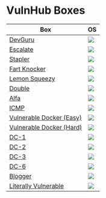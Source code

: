 # VulnHub Boxes

Box                                                                                                              | OS
---                                                                                                              | ---       
[DevGuru](https://github.com/AbdullahRizwan101/CTF-Writeups/blob/master/VulnHub/DevGuru.md)                      | <img src= "https://i.imgur.com/hZoovNY.png" />
[Escalate](https://github.com/AbdullahRizwan101/CTF-Writeups/blob/master/VulnHub/Escalate.md)                    | <img src= "https://i.imgur.com/hZoovNY.png" />                                                                           
[Stapler](https://github.com/AbdullahRizwan101/CTF-Writeups/blob/master/VulnHub/Stapler.md)                      | <img src= "https://i.imgur.com/hZoovNY.png" />    
[Fart Knocker](https://github.com/AbdullahRizwan101/CTF-Writeups/blob/master/VulnHub/Fart_Knocker.md)            | <img src= "https://i.imgur.com/hZoovNY.png" />
[Lemon Squeezy](https://github.com/AbdullahRizwan101/CTF-Writeups/blob/master/VulnHub/LemonSqueezy.md)           | <img src= "https://i.imgur.com/hZoovNY.png" />
[Double](https://github.com/AbdullahRizwan101/CTF-Writeups/blob/master/VulnHub/Double.md)                        | <img src= "https://i.imgur.com/hZoovNY.png" />
[Alfa](https://github.com/AbdullahRizwan101/CTF-Writeups/blob/master/VulnHub/Alfa.md)                            | <img src= "https://i.imgur.com/hZoovNY.png" />
[ICMP](https://github.com/AbdullahRizwan101/CTF-Writeups/blob/master/VulnHub/ICMP.md)                            | <img src= "https://i.imgur.com/hZoovNY.png" />
[Vulnerable Docker (Easy)](https://github.com/AbdullahRizwan101/CTF-Writeups/blob/master/VulnHub/Vulnerable_docker.md) | <img src= "https://i.imgur.com/hZoovNY.png" />
[Vulnerable Docker (Hard)](https://github.com/AbdullahRizwan101/CTF-Writeups/blob/master/VulnHub/Vulnerable_docker_Hard.md) | <img src= "https://i.imgur.com/hZoovNY.png" />
[DC-1](https://github.com/AbdullahRizwan101/CTF-Writeups/blob/master/VulnHub/DC-1.md)                             | <img src= "https://i.imgur.com/hZoovNY.png"/>
[DC-2](https://github.com/AbdullahRizwan101/CTF-Writeups/blob/master/VulnHub/DC-2.md)                             | <img src= "https://i.imgur.com/hZoovNY.png"/>
[DC-3](https://github.com/AbdullahRizwan101/CTF-Writeups/blob/master/VulnHub/DC-3.md)                             | <img src= "https://i.imgur.com/hZoovNY.png"/>
[DC-6](https://github.com/AbdullahRizwan101/CTF-Writeups/blob/master/VulnHub/DC-6.md)                             | <img src= "https://i.imgur.com/hZoovNY.png"/>
[Blogger](https://github.com/AbdullahRizwan101/CTF-Writeups/blob/master/VulnHub/Blogger.md)                       | <img src= "https://i.imgur.com/hZoovNY.png"/>
[Literally Vulnerable](https://github.com/AbdullahRizwan101/CTF-Writeups/blob/master/VulnHub/LA.md)               |<img src= "https://i.imgur.com/hZoovNY.png"/>

